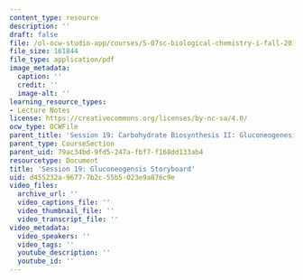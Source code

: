 ```yaml
---
content_type: resource
description: ''
draft: false
file: /ol-ocw-studio-app/courses/5-07sc-biological-chemistry-i-fall-2013/d455232a96777b2c55b5023e9a876c9e_sb_session19.pdf
file_size: 161844
file_type: application/pdf
image_metadata:
  caption: ''
  credit: ''
  image-alt: ''
learning_resource_types:
- Lecture Notes
license: https://creativecommons.org/licenses/by-nc-sa/4.0/
ocw_type: OCWFile
parent_title: 'Session 19: Carbohydrate Biosynthesis II: Gluconeogenesis'
parent_type: CourseSection
parent_uid: 79ac34bd-9fd5-247a-fbf7-f168dd133ab4
resourcetype: Document
title: 'Session 19: Gluconeogensis Storyboard'
uid: d455232a-9677-7b2c-55b5-023e9a876c9e
video_files:
  archive_url: ''
  video_captions_file: ''
  video_thumbnail_file: ''
  video_transcript_file: ''
video_metadata:
  video_speakers: ''
  video_tags: ''
  youtube_description: ''
  youtube_id: ''
---
```

